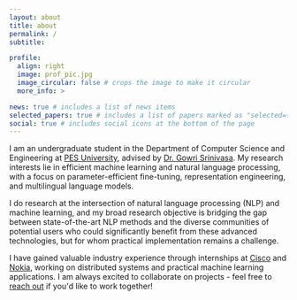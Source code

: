 ```yaml
---
layout: about
title: about
permalink: /
subtitle:

profile:
  align: right
  image: prof_pic.jpg
  image_circular: false # crops the image to make it circular
  more_info: >

news: true # includes a list of news items
selected_papers: true # includes a list of papers marked as "selected={true}"
social: true # includes social icons at the bottom of the page
---
```


<!-- Write your biography here. Tell the world about yourself. Link to your favorite [subreddit](http://reddit.com). You can put a picture in, too. The code is already in, just name your picture `prof_pic.jpg` and put it in the `img/` folder.

Put your address / P.O. box / other info right below your picture. You can also disable any of these elements by editing `profile` property of the YAML header of your `_pages/about.md`. Edit `_bibliography/papers.bib` and Jekyll will render your [publications page](/al-folio/publications/) automatically.

Link to your social media connections, too. This theme is set up to use [Font Awesome icons](https://fontawesome.com/) and [Academicons](https://jpswalsh.github.io/academicons/), like the ones below. Add your Facebook, Twitter, LinkedIn, Google Scholar, or just disable all of them. -->

I am an undergraduate student in the Department of Computer Science and Engineering at [PES University](https://pes.edu), advised by [Dr. Gowri Srinivasa](https://staff.pes.edu/nm1084/). My research interests lie in efficient machine learning and natural language processing, with a focus on parameter-efficient fine-tuning, representation engineering, and multilingual language models.

I do research at the intersection of natural language processing (NLP) and machine learning, and my broad research objective is bridging the gap between state-of-the-art NLP methods and the diverse communities of potential users who could significantly benefit from these advanced technologies, but for whom practical implementation remains a challenge.

I have gained valuable industry experience through internships at [Cisco](https://www.cisco.com/site/in/en/index.html) and [Nokia](https://nokia.com), working on distributed systems and practical machine learning applications. I am always excited to collaborate on projects - feel free to [reach out](anirudhlakhotia5@gmail.com) if you'd like to work together!
